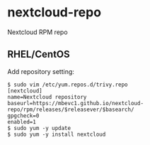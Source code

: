 # nextcloud-repo
Nextcloud RPM repo

## RHEL/CentOS

Add repository setting:

```
$ sudo vim /etc/yum.repos.d/trivy.repo
[nextcloud]
name=Nextcloud repository
baseurl=https://mbevc1.github.io/nextcloud-repo/rpm/releases/$releasever/$basearch/
gpgcheck=0
enabled=1
$ sudo yum -y update
$ sudo yum -y install nextcloud
```
